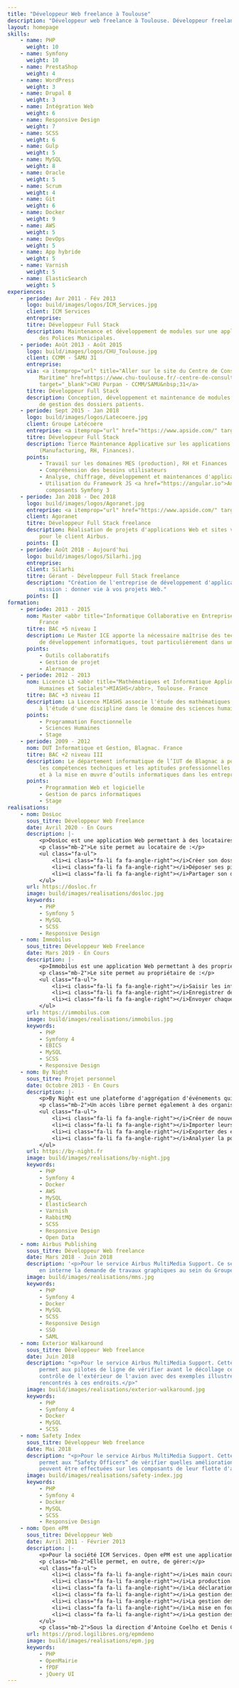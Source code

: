 ```yaml
---
title: "Développeur Web freelance à Toulouse"
description: "Développeur web freelance à Toulouse. Développeur freelance PHP. Contactez rapidement un développeur web à Toulouse pour réaliser votre projet Web."
layout: homepage
skills:
    - name: PHP
      weight: 10
    - name: Symfony
      weight: 10
    - name: PrestaShop
      weight: 4
    - name: WordPress
      weight: 3
    - name: Drupal 8
      weight: 3
    - name: Intégration Web
      weight: 6
    - name: Responsive Design
      weight: 7
    - name: SCSS
      weight: 6
    - name: Gulp
      weight: 5
    - name: MySQL
      weight: 8
    - name: Oracle
      weight: 5
    - name: Scrum
      weight: 4
    - name: Git
      weight: 6
    - name: Docker
      weight: 9
    - name: AWS
      weight: 5
    - name: DevOps
      weight: 5
    - name: App hybride
      weight: 5
    - name: Varnish
      weight: 5
    - name: ElasticSearch
      weight: 5
experiences:
    - periode: Avr 2011 - Fév 2013
      logo: build/images/logos/ICM_Services.jpg
      client: ICM Services
      entreprise:
      titre: Développeur Full Stack
      description: Maintenance et développement de modules sur une application à destination
          des Polices Municipales.
    - periode: Août 2013 - Août 2015
      logo: build/images/logos/CHU_Toulouse.jpg
      client: CCMM - SAMU 31
      entreprise:
      via: <a itemprop="url" title="Aller sur le site du Centre de Consultation Médicale
          Maritime" href=https://www.chu-toulouse.fr/-centre-de-consultation-medicale-maritime-ccmm-"
          target="_blank">CHU Purpan - CCMM/SAMU&nbsp;31</a>
      titre: Développeur Full Stack
      description: Conception, développement et maintenance de modules d’une application
          de gestion des dossiers patients.
    - periode: Sept 2015 - Jan 2018
      logo: build/images/logos/Latecoere.jpg
      client: Groupe Latécoère
      entreprise: <a itemprop="url" href="https://www.apside.com/" target="_blank">Apside</a>
      titre: Développeur Full Stack
      description: Tierce Maintenance Applicative sur les applications métiers de l'entreprise
          (Manufacturing, RH, Finances).
      points:
          - Travail sur les domaines MES (production), RH et Finances
          - Compréhension des besoins utilisateurs
          - Analyse, chiffrage, développement et maintenances d'applications Intranet (60+)
          - Utilisation du Framework JS <a href="https://angular.io">AngularJS</a> et des
            composants Symfony 3
    - periode: Jan 2018 - Dec 2018
      logo: build/images/logos/Agoranet.jpg
      entreprise: <a itemprop="url" href="https://www.apside.com/" target="_blank">Apside</a>
      client: Agoranet
      titre: Développeur Full Stack freelance
      description: Réalisation de projets d'applications Web et sites vitrines, principalement
          pour le client Airbus.
      points: []
    - periode: Août 2018 - Aujourd'hui
      logo: build/images/logos/Silarhi.jpg
      entreprise:
      client: Silarhi
      titre: Gérant - Développeur Full Stack freelance
      description: "Création de l'entreprise de développement d'applications Web. Ma
          mission : donner vie à vos projets Web."
      points: []
formation:
    - periode: 2013 - 2015
      nom: Master <abbr title="Informatique Collaborative en Entreprise">ICE</abbr>, Toulouse.
          France
      titre: BAC +5 niveau I
      description: Le Master ICE apporte la nécessaire maîtrise des techniques et outils
          de développement informatiques, tout particulièrement dans un contexte collaboratif.
      points:
          - Outils collaboratifs
          - Gestion de projet
          - Alernance
    - periode: 2012 - 2013
      nom: Licence L3 <abbr title="Mathématiques et Informatique Appliqués aux Sciences
          Humaines et Sociales">MIASHS</abbr>, Toulouse. France
      titre: BAC +3 niveau II
      description: La Licence MIASHS associe l'étude des mathématiques et de l'informatique
          à l'étude d'une discipline dans le domaine des sciences humaines et sociales.
      points:
          - Programmation Fonctionnelle
          - Sciences Humaines
          - Stage
    - periode: 2009 - 2012
      nom: DUT Informatique et Gestion, Blagnac. France
      titre: BAC +2 niveau III
      description: Le département informatique de l’IUT de Blagnac a pour vocation d’apporter
          les compétences techniques et les aptitudes professionnelles nécessaires au développement
          et à la mise en œuvre d’outils informatiques dans les entreprises.
      points:
          - Programmation Web et logicielle
          - Gestion de parcs informatiques
          - Stage
realisations:
    - nom: DosLoc
      sous_titre: Développeur Web Freelance
      date: Avril 2020 - En Cours
      description: |-
          <p>DosLoc est une application Web permettant à des locataires de gérer leur dossier de candidature.</p>
          <p class="mb-2">Le site permet au locataire de :</p>
          <ul class="fa-ul">
              <li><i class="fa-li fa fa-angle-right"></i>Créer son dossier de candidature</li>
              <li><i class="fa-li fa fa-angle-right"></i>Déposer ses pièces justificatives (Carte d'identité, justificatifs de revenus, ...)</li>
              <li><i class="fa-li fa fa-angle-right"></i>Partager son dossier avec son bailleur</li>
          </ul>
      url: https://dosloc.fr
      image: build/images/realisations/dosloc.jpg
      keywords:
          - PHP
          - Symfony 5
          - MySQL
          - SCSS
          - Responsive Design
    - nom: Immobilus
      sous_titre: Développeur Web Freelance
      date: Mars 2019 - En Cours
      description: |-
          <p>Immobilus est une application Web permettant à des propriétaires de biens de digitaliser leur gestion locative.</p>
          <p class="mb-2">Le site permet au propriétaire de :</p>
          <ul class="fa-ul">
              <li><i class="fa-li fa fa-angle-right"></i>Saisir les informations sur son bien</li>
              <li><i class="fa-li fa fa-angle-right"></i>Enregistrer des locataires</li>
              <li><i class="fa-li fa fa-angle-right"></i>Envoyer chaque mois des notifications de paiement aux locataires</li>
          </ul>
      url: https://immobilus.com
      image: build/images/realisations/immobilus.jpg
      keywords:
          - PHP
          - Symfony 4
          - EBICS
          - MySQL
          - SCSS
          - Responsive Design
    - nom: By Night
      sous_titre: Projet personnel
      date: Octobre 2013 - En Cours
      description: |-
          <p>By Night est une plateforme d'aggrégation d'événements qui a pour vocation de simplifier la recherche des événements culturels dans les plus grandes villes de France telles que Paris, Toulouse, Lyon, Bordeaux ou Montpellier.</p>
          <p class="mb-2">Un accès libre permet également à des organisateurs d'événements de :</p>
          <ul class="fa-ul">
              <li><i class="fa-li fa fa-angle-right"></i>Créer de nouveaux événements</li>
              <li><i class="fa-li fa fa-angle-right"></i>Importer leurs événements depuis Facebook vers l'application</li>
              <li><i class="fa-li fa fa-angle-right"></i>Exporter des événements de la plateforme vers les autres réseaux sociaux</li>
              <li><i class="fa-li fa fa-angle-right"></i>Analyser la portée de leurs événements</li>
          </ul>
      url: https://by-night.fr
      image: build/images/realisations/by-night.jpg
      keywords:
          - PHP
          - Symfony 4
          - Docker
          - AWS
          - MySQL
          - ElasticSearch
          - Varnish
          - RabbitMQ
          - SCSS
          - Responsive Design
          - Open Data
    - nom: Airbus Publishing
      sous_titre: Développeur Web freelance
      date: Mars 2018 - Juin 2018
      description: '<p>Pour le service Airbus MultiMedia Support. Ce service Web permet
          en interne la demande de travaux graphiques au sein du Groupe Airbus.</p>'
      image: build/images/realisations/mms.jpg
      keywords:
          - PHP
          - Symfony 4
          - Docker
          - MySQL
          - SCSS
          - Responsive Design
          - SSO
          - SAML
    - nom: Exterior Walkaround
      sous_titre: Développeur Web freelance
      date: Juin 2018
      description: "<p>Pour le service Airbus MultiMedia Support. Cette application mobile
          permet aux pilotes de ligne de vérifier avant le décollage certains points de
          contrôle de l'extérieur de l'avion avec des exemples illustrés de problèmes déjà
          rencontrés à ces endroits.</p>"
      image: build/images/realisations/exterior-walkaround.jpg
      keywords:
          - PHP
          - Symfony 4
          - Docker
          - MySQL
          - SCSS
    - nom: Safety Index
      sous_titre: Développeur Web freelance
      date: Mai 2018
      description: "<p>Pour le service Airbus MultiMedia Support. Cette application mobile
          permet aux “Safety Officers“ de vérifier quelles améliorations physiques ou logicielles
          peuvent être effectuées sur les composants de leur flotte d'avion.</p>"
      image: build/images/realisations/safety-index.jpg
      keywords:
          - PHP
          - Symfony 4
          - Docker
          - MySQL
          - SCSS
          - Responsive Design
    - nom: Open ePM
      sous_titre: Développeur Web
      date: Avril 2011 - Février 2013
      description: |-
          <p>Pour la société ICM Services. Open ePM est une application Web Open Source à destination des Polices Municipales.</p>
          <p class="mb-2">Elle permet, en outre, de gérer:</p>
          <ul class="fa-ul">
              <li><i class="fa fa-li fa-angle-right"></i>Les main courantes et les affaires</li>
              <li><i class="fa fa-li fa-angle-right"></i>La production des rapports PV</li>
              <li><i class="fa fa-li fa-angle-right"></i>La déclaration et suivi des animaux dangereux</li>
              <li><i class="fa fa-li fa-angle-right"></i>La gestion des objets perdus et trouvés</li>
              <li><i class="fa fa-li fa-angle-right"></i>La gestion des OTV, OTS, surveillances Magasins..</li>
              <li><i class="fa fa-li fa-angle-right"></i>La mise en fourrière des véhicules</li>
              <li><i class="fa fa-li fa-angle-right"></i>La gestion des vacations funéraires</li>
          </ul>
          <p class="mb-2">Sous la direction d'Antoine Coelho et Denis Coujou</p>
      url: https://prod.logilibres.org/epmdemo
      image: build/images/realisations/epm.jpg
      keywords:
          - PHP
          - OpenMairie
          - fPDF
          - jQuery UI
---
```


